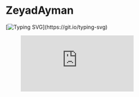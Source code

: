 # ZeyadAyman
[![Typing SVG](https://readme-typing-svg.demolab.com?font=Fira+Code&size=25&pause=1000&color=13E8F7&random=false&width=435&lines=Welcome+To+My+Github!;Loves+To+Learn+New+Things;Java+Lover!)](https://git.io/typing-svg)

<figure><embed src="https://wakatime.com/share/@018eec1d-b157-419d-b129-8c91883e085e/40f998c0-2380-454d-8f30-4e69ed761f3f.svg"></embed></figure>
